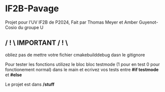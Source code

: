 # IF2B-Pavage
Projet pour l'UV IF2B de P2024, Fait par Thomas Meyer et Amber Guyenot-Cosio du groupe U


## / ! \ IMPORTANT / ! \  
obliez pas de mettre votre fichier cmakebuilddebug dasn le gitignore

Pour tester les fonctions utilizez le bloc bloc testmode (1 pour en test 0 pour fonctionement normal) dans le main et ecrivez vos tests entre **#if testmode** et **#else**

Le projet est dans **/stuff**